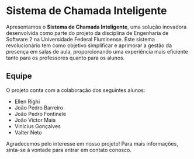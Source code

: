 # Sistema de Chamada Inteligente

Apresentamos o **Sistema de Chamada Inteligente**, uma solução inovadora desenvolvida como parte do projeto da disciplina de Engenharia de Software 2 na Universidade Federal Fluminense. Este sistema revolucionário tem como objetivo simplificar e aprimorar a gestão da presença em salas de aula, proporcionando uma experiência mais eficiente tanto para os professores quanto para os alunos.

## Equipe

O projeto conta com a colaboração dos seguintes alunos:

- Ellen Righi
- João Pedro Barreiro
- João Pedro Fontinele
- João Victor Maia
- Vinícius Gonçalves
- Valter Neto

Agradecemos pelo interesse em nosso projeto! Para mais informações, sinta-se à vontade para entrar em contato conosco.
